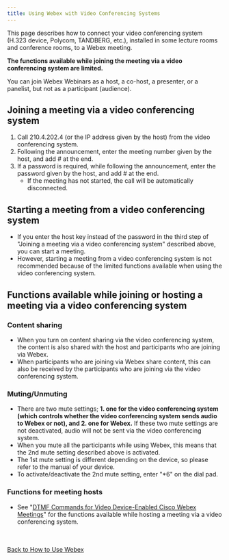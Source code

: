 ```yaml
---
title: Using Webex with Video Conferencing Systems
---
```


This page describes how to connect your video conferencing system (H.323 device, Polycom, TANDBERG, etc.), installed in some lecture rooms and conference rooms, to a Webex meeting.  

**The functions available while joining the meeting via a video conferencing system are limited.**  

You can join Webex Webinars as a host, a co-host, a presenter, or a panelist, but not as a participant (audience).  

## Joining a meeting via a video conferencing system  

1. Call 210.4.202.4 (or the IP address given by the host) from the video conferencing system.  
1. Following the announcement, enter the meeting number given by the host, and add # at the end.  
1. If a password is required, while following the announcement, enter the password given by the host, and add # at the end.  
   * If the meeting has not started, the call will be automatically disconnected.  


## Starting a meeting from a video conferencing system  

* If you enter the host key instead of the password in the third step of "Joining a meeting via a video conferencing system" described above, you can start a meeting.  
* However, starting a meeting from a video conferencing system is not recommended because of the limited functions available when using the video conferencing system.  


## Functions available while joining or hosting a meeting via a video conferencing system  

### Content sharing  

* When you turn on content sharing via the video conferencing system, the content is also shared with the host and participants who are joining via Webex.  
* When participants who are joining via Webex share content, this can also be received by the participants who are joining via the video conferencing system.  

### Muting/Unmuting  

* There are two mute settings; **1. one for the video conferencing system (which controls whether the video conferencing system sends audio to Webex or not), and 2. one for Webex.** If these two mute settings are not deactivated, audio will not be sent via the video conferencing system.  
* When you mute all the participants while using Webex, this means that the 2nd mute setting described above is activated.  
* The 1st mute setting is different depending on the device, so please refer to the manual of your device.  
* To activate/deactivate the 2nd mute setting, enter "*6" on the dial pad.  

### Functions for meeting hosts  

* See "[DTMF Commands for Video Device-Enabled Cisco Webex Meetings](https://help.webex.com/en-us/article/nli1uz4/)" for the functions available while hosting a meeting via a video conferencing system.  




<br>
<br>
<a href="index" target="_blank">Back to How to Use Webex</a>